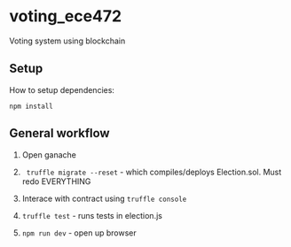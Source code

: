 # voting_ece472
Voting system using blockchain

## Setup
How to setup dependencies: 
```
npm install
```

## General workflow
1. Open ganache

2. ``` truffle migrate --reset```  - which compiles/deploys Election.sol. Must redo EVERYTHING

3. Interace with contract using `truffle console`

4. `truffle test` - runs tests in election.js

5. `npm run dev` - open up browser
